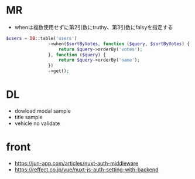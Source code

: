 # MR
* whenは複数使用せずに第2引数にtruthy、第3引数にfalsyを指定する
```php
$users = DB::table('users')
                ->when($sortByVotes, function ($query, $sortByVotes) {
                    return $query->orderBy('votes');
                }, function ($query) {
                    return $query->orderBy('name');
                })
                ->get();
```

# DL
* dowload modal sample
* title sample
* vehicle no validate 

# front
* https://jun-app.com/articles/nuxt-auth-middleware
* https://reffect.co.jp/vue/nuxt-js-auth-setting-with-backend

